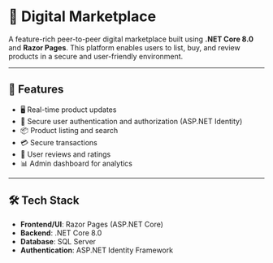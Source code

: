# 🛒 Digital Marketplace

A feature-rich peer-to-peer digital marketplace built using **.NET Core 8.0** and **Razor Pages**. This platform enables users to list, buy, and review products in a secure and user-friendly environment.

---

## 🚀 Features

- 🖥️ Real-time product updates  
- 🔐 Secure user authentication and authorization (ASP.NET Identity)  
- 📦 Product listing and search  
- 💳 Secure transactions  
- 🌟 User reviews and ratings  
- 📊 Admin dashboard for analytics  

---

## 🛠 Tech Stack

- **Frontend/UI**: Razor Pages (ASP.NET Core)  
- **Backend**: .NET Core 8.0  
- **Database**: SQL Server  
- **Authentication**: ASP.NET Identity Framework  
